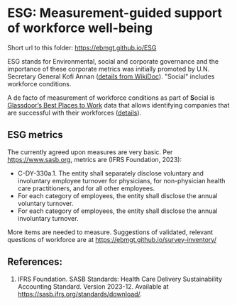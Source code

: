 # ESG: Measurement-guided support of workforce well-being

Short url to this folder: https://ebmgt.github.io/ESG

ESG stands for Environmental, social and corporate governance and the importance of these corporate metrics was initially promoted by U.N. Secretary General Kofi Annan ([details from WikiDoc](https://www.wikidoc.org/index.php/Industrial_and_organizational_psychology#Environmental,_social_and_corporate_governance_(ESG))). "Social" includes workforce conditions. 

A de facto of measurement of workforce conditions as part of **S**ocial is [Glassdoor’s Best Places to Work](https://www.glassdoor.com/Award) data that allows identifying companies that are successful with their workforces ([details]([https://github.com/ebmgt/Management_measurement/edit/main/README.md)).

## ESG metrics
The currently agreed upon measures are very basic. Per https://www.sasb.org, metrics are (IFRS Foundation, 2023):
* C-DY-330a.1. The entity shall separately disclose voluntary and involuntary employee turnover for physicians, for non-physician health care practitioners, and for all other employees.
* For each category of employees, the entity shall disclose the annual voluntary turnover.
* For each category of employees, the entity shall disclose the annual involuntary turnover.

More items are needed to measure. Suggestions of validated, relevant questions of workforce are at https://ebmgt.github.io/survey-inventory/ 

## References:
1. IFRS Foundation. SASB Standards: Health Care Delivery Sustainability Accounting Standard. Version 2023-12. Available at https://sasb.ifrs.org/standards/download/.
